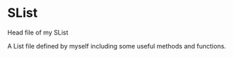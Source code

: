 # SList

Head file of my SList

A List file defined by myself including some useful methods and functions.
